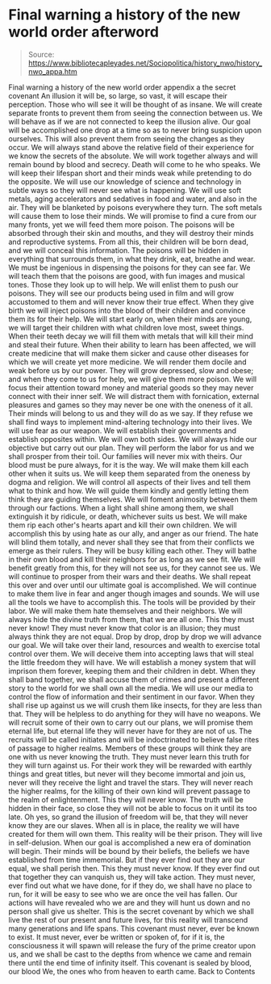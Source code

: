 # Final warning a history of the new world order afterword

> Source: https://www.bibliotecapleyades.net/Sociopolitica/history_nwo/history_nwo_appa.htm

Final warning
a history of the new world order
appendix a
the secret covenant
An illusion it will be, so large, so vast, it will escape their perception. Those who will see it will be thought of as insane. We will create separate fronts to prevent them from seeing the connection between us. We will behave as if we are not connected to keep the illusion alive. Our goal will be accomplished one drop at a time so as to never bring suspicion upon ourselves. This will also prevent them from seeing the changes as they occur. We will always stand above the relative field of their experience for we know the secrets of the absolute. We will work together always and will remain bound by blood and secrecy. Death will come to he who speaks. We will keep their lifespan short and their minds weak while pretending to do the opposite. We will use our knowledge of science and technology in subtle ways so they will never see what is happening. We will use soft metals, aging accelerators and sedatives in food and water, and also in the air. They will be blanketed by poisons everywhere they turn. The soft metals will cause them to lose their minds. We will promise to find a cure from our many fronts, yet we will feed them more poison. The poisons will be absorbed through their skin and mouths, and they will destroy their minds and reproductive systems. From all this, their children will be born dead, and we will conceal this information. The poisons will be hidden in everything that surrounds them, in what they drink, eat, breathe and wear. We must be ingenious in dispensing the poisons for they can see far. We will teach them that the poisons are good, with fun images and musical tones. Those they look up to will help. We will enlist them to push our poisons. They will see our products being used in film and will grow accustomed to them and will never know their true effect. When they give birth we will inject poisons into the blood of their children and convince them its for their help. We will start early on, when their minds are young, we will target their children with what children love most, sweet things. When their teeth decay we will fill them with metals that will kill their mind and steal their future. When their ability to learn has been affected, we will create medicine that will make them sicker and cause other diseases for which we will create yet more medicine. We will render them docile and weak before us by our power. They will grow depressed, slow and obese; and when they come to us for help, we will give them more poison. We will focus their attention toward money and material goods so they may never connect with their inner self. We will distract them with fornication, external pleasures and games so they may never be one with the oneness of it all. Their minds will belong to us and they will do as we say. If they refuse we shall find ways to implement mind-altering technology into their lives. We will use fear as our weapon. We will establish their governments and establish opposites within. We will own both sides. We will always hide our objective but carry out our plan. They will perform the labor for us and we shall prosper from their toil. Our families will never mix with theirs. Our blood must be pure always, for it is the way. We will make them kill each other when it suits us. We will keep them separated from the oneness by dogma and religion. We will control all aspects of their lives and tell them what to think and how. We will guide them kindly and gently letting them think they are guiding themselves. We will foment animosity between them through our factions. When a light shall shine among them, we shall extinguish it by ridicule, or death, whichever suits us best. We will make them rip each other's hearts apart and kill their own children. We will accomplish this by using hate as our ally, and anger as our friend. The hate will blind them totally, and never shall they see that from their conflicts we emerge as their rulers. They will be busy killing each other. They will bathe in their own blood and kill their neighbors for as long as we see fit. We will benefit greatly from this, for they will not see us, for they cannot see us. We will continue to prosper from their wars and their deaths. We shall repeat this over and over until our ultimate goal is accomplished. We will continue to make them live in fear and anger though images and sounds. We will use all the tools we have to accomplish this. The tools will be provided by their labor. We will make them hate themselves and their neighbors. We will always hide the divine truth from them, that we are all one. This they must never know! They must never know that color is an illusion; they must always think they are not equal. Drop by drop, drop by drop we will advance our goal. We will take over their land, resources and wealth to exercise total control over them. We will deceive them into accepting laws that will steal the little freedom they will have. We will establish a money system that will imprison them forever, keeping them and their children in debt. When they shall band together, we shall accuse them of crimes and present a different story to the world for we shall own all the media. We will use our media to control the flow of information and their sentiment in our favor. When they shall rise up against us we will crush them like insects, for they are less than that. They will be helpless to do anything for they will have no weapons. We will recruit some of their own to carry out our plans, we will promise them eternal life, but eternal life they will never have for they are not of us. The recruits will be called initiates and will be indoctrinated to believe false rites of passage to higher realms. Members of these groups will think they are one with us never knowing the truth. They must never learn this truth for they will turn against us. For their work they will be rewarded with earthly things and great titles, but never will they become immortal and join us, never will they receive the light and travel the stars. They will never reach the higher realms, for the killing of their own kind will prevent passage to the realm of enlightenment. This they will never know. The truth will be hidden in their face, so close they will not be able to focus on it until its too late. Oh yes, so grand the illusion of freedom will be, that they will never know they are our slaves. When all is in place, the reality we will have created for them will own them. This reality will be their prison. They will live in self-delusion. When our goal is accomplished a new era of domination will begin. Their minds will be bound by their beliefs, the beliefs we have established from time immemorial. But if they ever find out they are our equal, we shall perish then. This they must never know. If they ever find out that together they can vanquish us, they will take action. They must never, ever find out what we have done, for if they do, we shall have no place to run, for it will be easy to see who we are once the veil has fallen. Our actions will have revealed who we are and they will hunt us down and no person shall give us shelter. This is the secret covenant by which we shall live the rest of our present and future lives, for this reality will transcend many generations and life spans.
This covenant must never, ever be known to exist. It must never, ever be written or spoken of, for if it is, the consciousness it will spawn will release the fury of the prime creator upon us, and we shall be cast to the depths from whence we came and remain there until the end time of infinity itself. This covenant is sealed by blood, our blood We, the ones who from heaven to earth came.
Back to Contents
